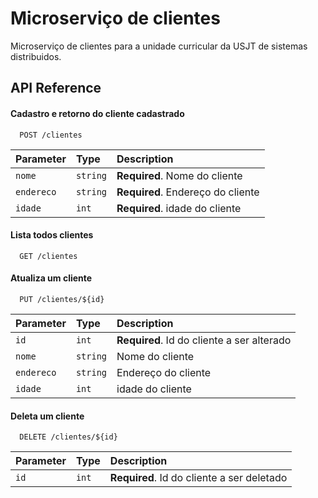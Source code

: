 # Microserviço de clientes

Microserviço de clientes para a unidade curricular da USJT de sistemas distribuidos.

## API Reference

#### Cadastro e retorno do cliente cadastrado

```http:4000
  POST /clientes
```

| Parameter  | Type     | Description                       |
| :--------- | :------- | :-------------------------------- |
| `nome`     | `string` | **Required**. Nome do cliente     |
| `endereco` | `string` | **Required**. Endereço do cliente |
| `idade`    | `int`    | **Required**. idade do cliente    |

#### Lista todos clientes

```http
  GET /clientes
```

#### Atualiza um cliente

```http
  PUT /clientes/${id}
```

| Parameter  | Type     | Description                                |
| :--------- | :------- | :----------------------------------------- |
| `id`       | `int`    | **Required**. Id do cliente a ser alterado |
| `nome`     | `string` | Nome do cliente                            |
| `endereco` | `string` | Endereço do cliente                        |
| `idade`    | `int`    | idade do cliente                           |

#### Deleta um cliente

```http
  DELETE /clientes/${id}
```

| Parameter | Type  | Description                                |
| :-------- | :---- | :----------------------------------------- |
| `id`      | `int` | **Required**. Id do cliente a ser deletado |
